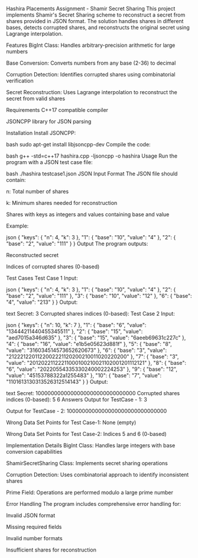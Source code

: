 Hashira Placements Assignment - Shamir Secret Sharing
This project implements Shamir's Secret Sharing scheme to reconstruct a secret from shares provided in JSON format. The solution handles shares in different bases, detects corrupted shares, and reconstructs the original secret using Lagrange interpolation.

Features
BigInt Class: Handles arbitrary-precision arithmetic for large numbers

Base Conversion: Converts numbers from any base (2-36) to decimal

Corruption Detection: Identifies corrupted shares using combinatorial verification

Secret Reconstruction: Uses Lagrange interpolation to reconstruct the secret from valid shares

Requirements
C++17 compatible compiler

JSONCPP library for JSON parsing

Installation
Install JSONCPP:

bash
sudo apt-get install libjsoncpp-dev
Compile the code:

bash
g++ -std=c++17 hashira.cpp -ljsoncpp -o hashira
Usage
Run the program with a JSON test case file:

bash
./hashira testcase1.json
JSON Input Format
The JSON file should contain:

n: Total number of shares

k: Minimum shares needed for reconstruction

Shares with keys as integers and values containing base and value

Example:

json
{
  "keys": {
    "n": 4,
    "k": 3
  },
  "1": {
    "base": "10",
    "value": "4"
  },
  "2": {
    "base": "2",
    "value": "111"
  }
}
Output
The program outputs:

Reconstructed secret

Indices of corrupted shares (0-based)

Test Cases
Test Case 1
Input:

json
{
  "keys": {
    "n": 4,
    "k": 3
  },
  "1": {
    "base": "10",
    "value": "4"
  },
  "2": {
    "base": "2",
    "value": "111"
  },
  "3": {
    "base": "10",
    "value": "12"
  },
  "6": {
    "base": "4",
    "value": "213"
  }
}
Output:

text
Secret: 3
Corrupted shares indices (0-based): 
Test Case 2
Input:

json
{
  "keys": {
    "n": 10,
    "k": 7
  },
  "1": {
    "base": "6",
    "value": "13444211440455345511"
  },
  "2": {
    "base": "15",
    "value": "aed7015a346d635"
  },
  "3": {
    "base": "15",
    "value": "6aeeb69631c227c"
  },
  "4": {
    "base": "16",
    "value": "e1b5e05623d881f"
  },
  "5": {
    "base": "8",
    "value": "316034514573652620673"
  },
  "6": {
    "base": "3",
    "value": "2122212201122002221120200210011020220200"
  },
  "7": {
    "base": "3",
    "value": "20120221122211000100210021102001201112121"
  },
  "8": {
    "base": "6",
    "value": "20220554335330240002224253"
  },
  "9": {
    "base": "12",
    "value": "45153788322a1255483"
  },
  "10": {
    "base": "7",
    "value": "1101613130313526312514143"
  }
}
Output:

text
Secret: 1000000000000000000000000000000
Corrupted shares indices (0-based): 5 6
Answers
Output for TestCase - 1: 3

Output for TestCase - 2: 1000000000000000000000000000000

Wrong Data Set Points for Test Case-1: None (empty)

Wrong Data Set Points for Test Case-2: Indices 5 and 6 (0-based)

Implementation Details
BigInt Class: Handles large integers with base conversion capabilities

ShamirSecretSharing Class: Implements secret sharing operations

Corruption Detection: Uses combinatorial approach to identify inconsistent shares

Prime Field: Operations are performed modulo a large prime number

Error Handling
The program includes comprehensive error handling for:

Invalid JSON format

Missing required fields

Invalid number formats

Insufficient shares for reconstruction
